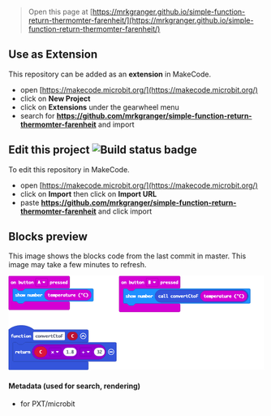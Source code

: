 
> Open this page at [https://mrkgranger.github.io/simple-function-return-thermomter-farenheit/](https://mrkgranger.github.io/simple-function-return-thermomter-farenheit/)

## Use as Extension

This repository can be added as an **extension** in MakeCode.

* open [https://makecode.microbit.org/](https://makecode.microbit.org/)
* click on **New Project**
* click on **Extensions** under the gearwheel menu
* search for **https://github.com/mrkgranger/simple-function-return-thermomter-farenheit** and import

## Edit this project ![Build status badge](https://github.com/mrkgranger/simple-function-return-thermomter-farenheit/workflows/MakeCode/badge.svg)

To edit this repository in MakeCode.

* open [https://makecode.microbit.org/](https://makecode.microbit.org/)
* click on **Import** then click on **Import URL**
* paste **https://github.com/mrkgranger/simple-function-return-thermomter-farenheit** and click import

## Blocks preview

This image shows the blocks code from the last commit in master.
This image may take a few minutes to refresh.

![A rendered view of the blocks](https://github.com/mrkgranger/simple-function-return-thermomter-farenheit/raw/master/.github/makecode/blocks.png)

#### Metadata (used for search, rendering)

* for PXT/microbit
<script src="https://makecode.com/gh-pages-embed.js"></script><script>makeCodeRender("{{ site.makecode.home_url }}", "{{ site.github.owner_name }}/{{ site.github.repository_name }}");</script>
